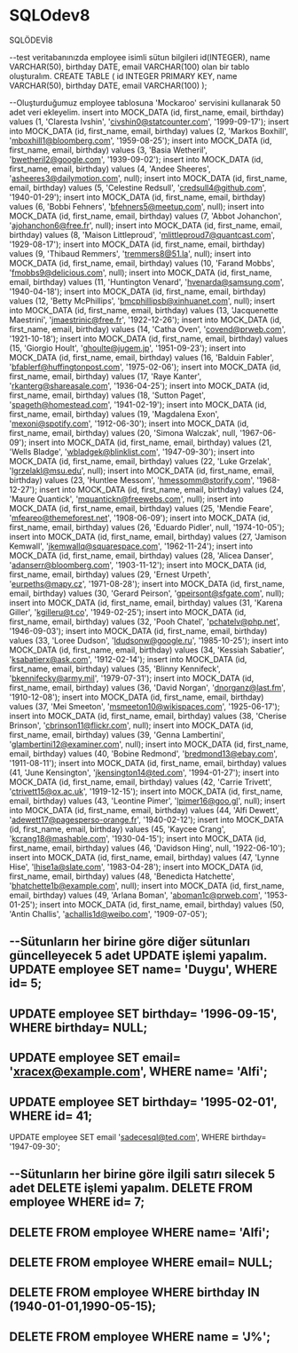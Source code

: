 # SQLOdev8
SQLÖDEVİ8

--test veritabanınızda employee isimli sütun bilgileri id(INTEGER), name VARCHAR(50), birthday DATE, email VARCHAR(100) olan bir tablo oluşturalım.
CREATE TABLE <employee> (
id INTEGER PRIMARY KEY,
name VARCHAR(50),
birthday DATE,
email VARCHAR(100) );


--Oluşturduğumuz employee tablosuna 'Mockaroo' servisini kullanarak 50 adet veri ekleyelim.
insert into MOCK_DATA (id, first_name, email, birthday) values (1, 'Claresta Ivshin', 'civshin0@statcounter.com', '1999-09-17');
insert into MOCK_DATA (id, first_name, email, birthday) values (2, 'Markos Boxhill', 'mboxhill1@bloomberg.com', '1959-08-25');
insert into MOCK_DATA (id, first_name, email, birthday) values (3, 'Basia Wetheril', 'bwetheril2@google.com', '1939-09-02');
insert into MOCK_DATA (id, first_name, email, birthday) values (4, 'Andee Sheeres', 'asheeres3@dailymotion.com', null);
insert into MOCK_DATA (id, first_name, email, birthday) values (5, 'Celestine Redsull', 'credsull4@github.com', '1940-01-29');
insert into MOCK_DATA (id, first_name, email, birthday) values (6, 'Bobbi Fehners', 'bfehners5@meetup.com', null);
insert into MOCK_DATA (id, first_name, email, birthday) values (7, 'Abbot Johanchon', 'ajohanchon6@free.fr', null);
insert into MOCK_DATA (id, first_name, email, birthday) values (8, 'Maison Littleproud', 'mlittleproud7@quantcast.com', '1929-08-17');
insert into MOCK_DATA (id, first_name, email, birthday) values (9, 'Thibaud Remmers', 'tremmers8@51.la', null);
insert into MOCK_DATA (id, first_name, email, birthday) values (10, 'Farand Mobbs', 'fmobbs9@delicious.com', null);
insert into MOCK_DATA (id, first_name, email, birthday) values (11, 'Huntington Venard', 'hvenarda@samsung.com', '1940-04-18');
insert into MOCK_DATA (id, first_name, email, birthday) values (12, 'Betty McPhillips', 'bmcphillipsb@xinhuanet.com', null);
insert into MOCK_DATA (id, first_name, email, birthday) values (13, 'Jacquenette Maestrini', 'jmaestrinic@free.fr', '1922-12-26');
insert into MOCK_DATA (id, first_name, email, birthday) values (14, 'Catha Oven', 'covend@prweb.com', '1921-10-18');
insert into MOCK_DATA (id, first_name, email, birthday) values (15, 'Giorgio Hoult', 'ghoulte@jugem.jp', '1951-09-23');
insert into MOCK_DATA (id, first_name, email, birthday) values (16, 'Balduin Fabler', 'bfablerf@huffingtonpost.com', '1975-02-06');
insert into MOCK_DATA (id, first_name, email, birthday) values (17, 'Raye Kanter', 'rkanterg@shareasale.com', '1936-04-25');
insert into MOCK_DATA (id, first_name, email, birthday) values (18, 'Sutton Paget', 'spageth@homestead.com', '1941-02-19');
insert into MOCK_DATA (id, first_name, email, birthday) values (19, 'Magdalena Exon', 'mexoni@spotify.com', '1912-06-30');
insert into MOCK_DATA (id, first_name, email, birthday) values (20, 'Simona Walczak', null, '1967-06-09');
insert into MOCK_DATA (id, first_name, email, birthday) values (21, 'Wells Bladge', 'wbladgek@blinklist.com', '1947-09-30');
insert into MOCK_DATA (id, first_name, email, birthday) values (22, 'Luke Grzelak', 'lgrzelakl@msu.edu', null);
insert into MOCK_DATA (id, first_name, email, birthday) values (23, 'Huntlee Messom', 'hmessomm@storify.com', '1968-12-27');
insert into MOCK_DATA (id, first_name, email, birthday) values (24, 'Maure Quantick', 'mquantickn@freewebs.com', null);
insert into MOCK_DATA (id, first_name, email, birthday) values (25, 'Mendie Feare', 'mfeareo@themeforest.net', '1908-06-09');
insert into MOCK_DATA (id, first_name, email, birthday) values (26, 'Eduardo Pidler', null, '1974-10-05');
insert into MOCK_DATA (id, first_name, email, birthday) values (27, 'Jamison Kemwall', 'jkemwallq@squarespace.com', '1962-11-24');
insert into MOCK_DATA (id, first_name, email, birthday) values (28, 'Alicea Danser', 'adanserr@bloomberg.com', '1903-11-12');
insert into MOCK_DATA (id, first_name, email, birthday) values (29, 'Ernest Urpeth', 'eurpeths@mapy.cz', '1971-08-28');
insert into MOCK_DATA (id, first_name, email, birthday) values (30, 'Gerard Peirson', 'gpeirsont@sfgate.com', null);
insert into MOCK_DATA (id, first_name, email, birthday) values (31, 'Karena Giller', 'kgilleru@t.co', '1949-02-25');
insert into MOCK_DATA (id, first_name, email, birthday) values (32, 'Pooh Chatel', 'pchatelv@php.net', '1946-09-03');
insert into MOCK_DATA (id, first_name, email, birthday) values (33, 'Loree Dudson', 'ldudsonw@google.ru', '1985-10-25');
insert into MOCK_DATA (id, first_name, email, birthday) values (34, 'Kessiah Sabatier', 'ksabatierx@ask.com', '1912-02-14');
insert into MOCK_DATA (id, first_name, email, birthday) values (35, 'Blinny Kennifeck', 'bkennifecky@army.mil', '1979-07-31');
insert into MOCK_DATA (id, first_name, email, birthday) values (36, 'David Norgan', 'dnorganz@last.fm', '1910-12-08');
insert into MOCK_DATA (id, first_name, email, birthday) values (37, 'Mei Smeeton', 'msmeeton10@wikispaces.com', '1925-06-17');
insert into MOCK_DATA (id, first_name, email, birthday) values (38, 'Cherise Brinson', 'cbrinson11@flickr.com', null);
insert into MOCK_DATA (id, first_name, email, birthday) values (39, 'Genna Lambertini', 'glambertini12@examiner.com', null);
insert into MOCK_DATA (id, first_name, email, birthday) values (40, 'Bobine Redmond', 'bredmond13@ebay.com', '1911-08-11');
insert into MOCK_DATA (id, first_name, email, birthday) values (41, 'June Kensington', 'jkensington14@ted.com', '1994-01-27');
insert into MOCK_DATA (id, first_name, email, birthday) values (42, 'Carrie Trivett', 'ctrivett15@ox.ac.uk', '1919-12-15');
insert into MOCK_DATA (id, first_name, email, birthday) values (43, 'Leontine Pimer', 'lpimer16@goo.gl', null);
insert into MOCK_DATA (id, first_name, email, birthday) values (44, 'Alfi Dewett', 'adewett17@pagesperso-orange.fr', '1940-02-12');
insert into MOCK_DATA (id, first_name, email, birthday) values (45, 'Kaycee Crang', 'kcrang18@mashable.com', '1930-04-15');
insert into MOCK_DATA (id, first_name, email, birthday) values (46, 'Davidson Hing', null, '1922-06-10');
insert into MOCK_DATA (id, first_name, email, birthday) values (47, 'Lynne Hise', 'lhise1a@slate.com', '1983-04-28');
insert into MOCK_DATA (id, first_name, email, birthday) values (48, 'Benedicta Hatchette', 'bhatchette1b@example.com', null);
insert into MOCK_DATA (id, first_name, email, birthday) values (49, 'Arlana Boman', 'aboman1c@prweb.com', '1953-01-25');
insert into MOCK_DATA (id, first_name, email, birthday) values (50, 'Antin Challis', 'achallis1d@weibo.com', '1909-07-05');

--Sütunların her birine göre diğer sütunları güncelleyecek 5 adet UPDATE işlemi yapalım.
UPDATE employee
SET name= 'Duygu',
WHERE id= 5;
--------------------
UPDATE employee
SET birthday= '1996-09-15',
WHERE birthday= NULL;
---------------------
UPDATE employee
SET email= 'xracex@example.com',
WHERE name= 'Alfi';
---------------------
UPDATE employee
SET birthday= '1995-02-01',
WHERE id= 41;
---------------------
UPDATE employee
SET email 'sadecesql@ted.com',
WHERE birthday= '1947-09-30';

--Sütunların her birine göre ilgili satırı silecek 5 adet DELETE işlemi yapalım.
DELETE FROM employee
WHERE id= 7;
-----------------
DELETE FROM employee
WHERE name= 'Alfi';
-----------------
DELETE FROM employee
WHERE email= NULL;
-----------------
DELETE FROM employee
WHERE birthday IN (1940-01-01,1990-05-15);
-----------------
DELETE FROM employee
WHERE name = 'J%';
-----------------
